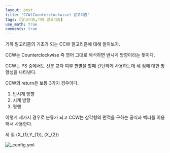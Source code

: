 ```yaml
---
layout: post
title: "CCW(Counterclockwise) 알고리즘"
tags: [알고리즘,기하 알고리즘]
use_math: true
comments: true
---
```


기하 알고리즘의 기초가 되는 CCW 알고리즘에 대해 알아보자.

CCW는 Counterclockwise 즉 영어 그대로 해석하면 반시계 방향이라는 뜻이다. 

CCW는 PS 중에서도 선분 교차 여부 판별을 할때 간단하게 사용하는데 세 점에 대한 방향성을 나타낸다.

CCW의 return은 보통 3가지 경우이다.

1. 반시계 방향
2. 시계 방향
3. 평행

이렇게 세가지 경우로 분류가 되고 CCW는 삼각형의 면적을 구하는 공식과 벡터를 이용해서 사용한다.

세 점 (X_{1},Y_{1}), (X_{2})

![_config.yml]({{site.baseurl}}/images/0707-1.gif)

